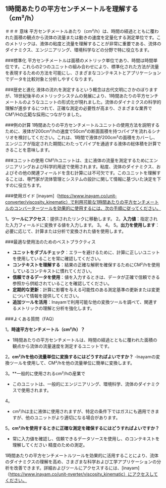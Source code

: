 ## 1時間あたりの平方センチメートルを理解する（cm²/h）

＃＃＃ 意味
平方センチメートルあたり（cm²/h）は、時間の経過とともに覆われた面積の観点から流体の流量または動きの速度を定量化する測定単位です。このメトリックは、液体の粘度と流量を理解することが非常に重要である、流体のダイナミクス、エンジニアリング、環境科学などの分野で特に役立ちます。

###標準化
平方センチメートルは面積のメトリック単位であり、時間は時間単位です。これらの2つのユニットの組み合わせにより、標準化された方法が流量を表現するための方法を可能にし、さまざまなコンテキストとアプリケーションでデータを比較対象と分析しやすくなります。

###歴史と進化
液体の流れを測定するという概念は古代文明にさかのぼりますが、18世紀後半のメトリックシステムの発展により、1時間あたりの平方センチメートルのようなユニットの形式化が現れました。流体のダイナミクスの科学的理解が進歩するにつれて、正確な測定の必要性が高まり、さまざまな業界でCM²/Hの広範な採用につながりました。

###例の計算
1時間あたりの平方センチメートルユニットの使用方法を説明するために、液体が200cm²/hの速度で50cm²の断面面積を持つパイプを流れるシナリオを検討してください。これは、1時間で液体が200cm²の面積をカバーし、エンジニアが指定された期間にわたってパイプを通過する液体の総体積を計算できることを意味します。

###ユニットの使用
CM²/hユニットは、主に液体の流量を測定するためにエンジニアリングおよび科学的用途で使用されます。粘度、流体のダイナミクス、およびその他の関連フィールドを含む計算には不可欠です。このユニットを理解することは、専門家が流体管理とシステムの設計に関して情報に基づいた決定を下すのに役立ちます。

###使用ガイド
[inayam]（https://www.inayam.co/unit-converter/viscosity_kinematic）で利用可能な1時間あたりの平方センチメートルのコンバーターツールを効果的に使用するには、次の手順に従ってください。

1。**ツールにアクセス**：提供されたリンクに移動します。
2。**入力値**：指定された入力フィールドに変換する値を入力します。
3。
4。
5。**出力を使用します**：必要に応じて、計算または分析で変換された値を使用します。

###最適な使用法のためのベストプラクティス
-  **ユニットをダブルチェック**：エラーを避けるために、計算に正しいユニットを使用していることを常に確認してください。
-  **コンテキストを理解する**：結果の正確な解釈を確保するためにCM²/hを使用しているコンテキストに慣れてください。
-  **信頼できるデータを使用**：値を入力するときは、データが正確で信頼できる参照から供給されていることを確認してください。
-  **定期的な更新**：計算に影響を与える可能性のある測定基準の更新または変更について情報を提供してください。
-  **追加ツールを活用**：Inayamで利用可能な他の変換ツールを調べて、関連するメトリックの理解と分析を強化します。

###よくある質問（FAQ）

1。**時速平方センチメートル（cm²/h）？**
-  1時間あたりの平方センチメートルは、時間の経過とともに覆われた面積の観点から流体の流量速度を測定するユニットです。

2。**cm²/hを他の流量単位に変換するにはどうすればよいですか？**
-Inayamの変換ツールを使用して、CM²/hを他の流量単位に簡単に変換します。

3。**一般的に使用されるcm²/hの産業で
- このユニットは、一般的にエンジニアリング、環境科学、流体のダイナミクスで使用されます。

4。
- cm²/hは主に液体に使用されますが、特定の条件下ではガスにも適用できますが、他のユニットがより適切になる場合があります。

5。**cm²/hを使用するときに正確な測定を確保するにはどうすればよいですか？**
- 常に入力値を確認し、信頼できるデータソースを使用し、のコンテキストを理解してください 精度のための測定。

1時間あたりの平方センチメートルツールを効果的に活用することにより、流体のダイナミクスの理解を高め、さまざまな科学および工学アプリケーションの分析を改善できます。詳細およびツールにアクセスするには、[inayam]（https://www.inayam.co/unit-nverter/viscosity_kinematic）にアクセスしてください。